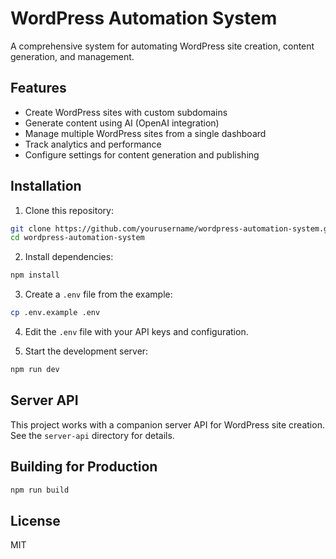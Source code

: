 # WordPress Automation System

A comprehensive system for automating WordPress site creation, content generation, and management.

## Features

- Create WordPress sites with custom subdomains
- Generate content using AI (OpenAI integration)
- Manage multiple WordPress sites from a single dashboard
- Track analytics and performance
- Configure settings for content generation and publishing

## Installation

1. Clone this repository:
```bash
git clone https://github.com/yourusername/wordpress-automation-system.git
cd wordpress-automation-system
```

2. Install dependencies:
```bash
npm install
```

3. Create a `.env` file from the example:
```bash
cp .env.example .env
```

4. Edit the `.env` file with your API keys and configuration.

5. Start the development server:
```bash
npm run dev
```

## Server API

This project works with a companion server API for WordPress site creation. See the `server-api` directory for details.

## Building for Production

```bash
npm run build
```

## License

MIT